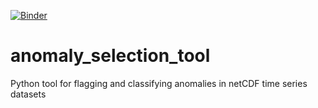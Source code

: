[![Binder](https://mybinder.org/badge_logo.svg)](https://mybinder.org/v2/gh/LGlawion/anomaly_selection_tool/HEAD)

# anomaly_selection_tool
Python tool for flagging and classifying anomalies in netCDF time series datasets
